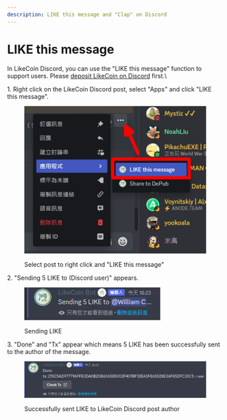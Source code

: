 ```yaml
---
description: LIKE this message and "Clap" on Discord
---
```


# LIKE this message

In LikeCoin Discord, you can use the "LIKE this message" function to support users.  Please [deposit LikeCoin on Discord](discord-wallet.md#deposit-likecoin-on-discord) first.\


1\. Right click on the LikeCoin Discord post, select "Apps" and click "LIKE this message".

<figure><img src="../../.gitbook/assets/LIKE this message 1.png" alt=""><figcaption><p>Select post to right click and "LIKE this message"</p></figcaption></figure>

2\. "Sending 5 LIKE to (Discord user)" appears.

<figure><img src="../../.gitbook/assets/LIKE this message 2.png" alt=""><figcaption><p>Sending LIKE</p></figcaption></figure>

3\. "Done" and "Tx" appear which means 5 LIKE has been successfully sent to the author of the message.

<figure><img src="../../.gitbook/assets/LIKE this message 3.png" alt=""><figcaption><p>Successfully sent LIKE to LikeCoin Discord post author</p></figcaption></figure>
